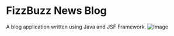 # FizzBuzz News Blog
A blog application written using Java and JSF Framework.
![Image](https://github.com/user-attachments/assets/be599cc4-6c8c-40cd-9e56-fd755e9a58c0)
